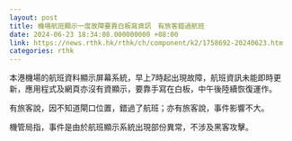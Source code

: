 ```yaml
---
layout: post
title: 機場航班顯示一度故障要靠白板寫資訊　有旅客錯過航班
date: 2024-06-23 18:34:08.000000000 +08:00
link: https://news.rthk.hk/rthk/ch/component/k2/1758692-20240623.htm
categories: rthk
---
```


本港機場的航班資料顯示屏幕系統，早上7時起出現故障，航班資訊未能即時更新，應用程式及網頁亦沒有資顯示，要靠手寫在白板，中午後陸續恢復運作。

有旅客說，因不知道閘口位置，錯過了航班；亦有旅客說，事件影響不大。

機管局指，事件是由於航班顯示系統出現部份異常，不涉及黑客攻擊。
